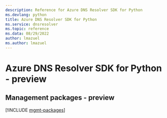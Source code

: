 ```yaml
---
description: Reference for Azure DNS Resolver SDK for Python
ms.devlang: python
title: Azure DNS Resolver SDK for Python
ms.service: dnsresolver
ms.topic: reference
ms.data: 08/29/2022
author: lmazuel
ms.author: lmazuel
---
```

# Azure DNS Resolver SDK for Python - preview

## Management packages - preview
[!INCLUDE [mgmt-packages](dns-resolver-mgmt-index.md)]